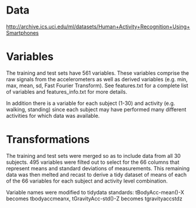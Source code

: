 # Data

http://archive.ics.uci.edu/ml/datasets/Human+Activity+Recognition+Using+Smartphones

# Variables

The training and test sets have 561 variables. These variables comprise the raw signals from the accelerometers as well as derived variables (e.g. min, max, mean, sd, Fast Fourier Transform). See features.txt for a complete list of variables and features_info.txt for more details. 

In addition there is a variable for each subject (1-30) and activity (e.g. walking, standing) since each subject may have performed many different activities for which data was available.

# Transformations

The training and test sets were merged so as to include data from all 30 subjects. 495 variables were filted out to select for the 66 columns that represent means and standard deviations of measurements. 
This remaining data was then melted and recast to derive a tidy dataset of means of each of the 66 variables for each subject and activity level combination. 

Variable names were modified to tidydata standards: 
tBodyAcc-mean()-X becomes tbodyaccmeanx, 
tGravityAcc-std()-Z becomes tgravityaccstdz
